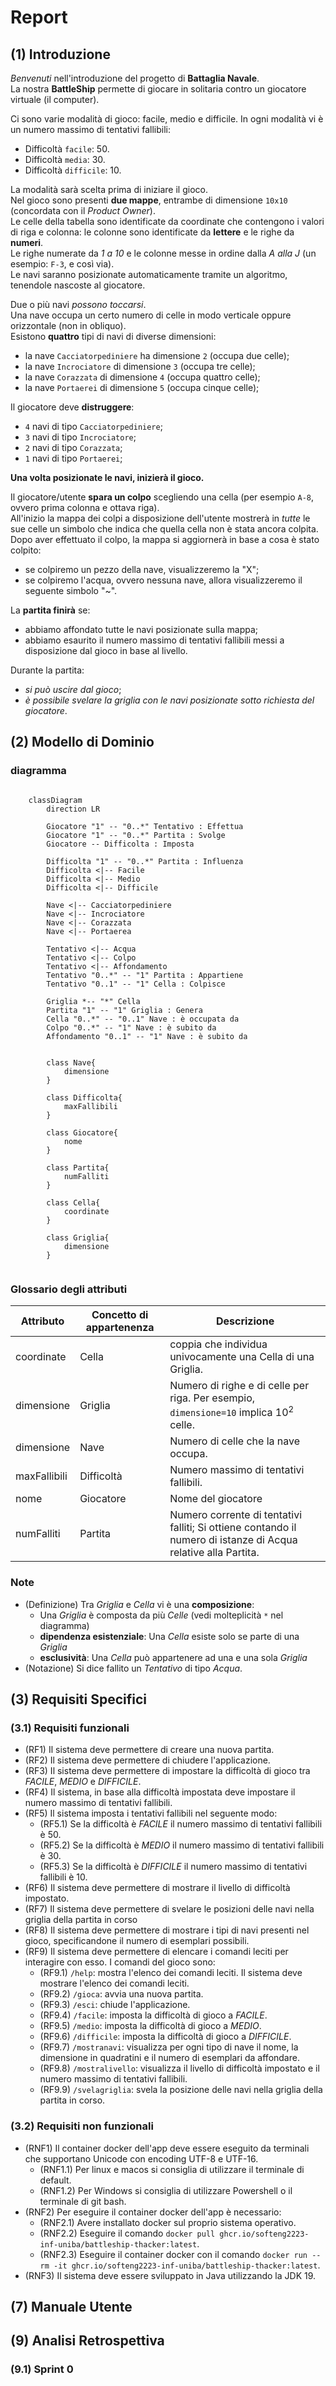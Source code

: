 # Report

## (1) Introduzione
_Benvenuti_ nell'introduzione del progetto di **Battaglia Navale**.  
La nostra **BattleShip** permette di giocare in solitaria contro un giocatore virtuale (il computer).  

Ci sono varie modalità di gioco: facile, medio e difficile.
In ogni modalità vi è un numero massimo di tentativi fallibili: 
- Difficoltà `facile`: 50. 
- Difficoltà `media`: 30. 
- Difficoltà `difficile`: 10.

La modalità sarà scelta prima di iniziare il gioco. <br/>
Nel gioco sono presenti **due mappe**, entrambe di dimensione `10x10` (concordata con il _Product Owner_). <br/>
Le celle della tabella sono identificate da coordinate che contengono i valori di riga e colonna: le colonne sono identificate da **lettere** e le righe da **numeri**. <br/>
Le righe numerate da _1 a 10_ e le colonne messe in ordine dalla _A alla J_ (un esempio: `F-3`, e così via). <br/>
Le navi saranno posizionate automaticamente tramite un algoritmo, tenendole nascoste al giocatore.

Due o più navi _possono toccarsi_.<br/>
Una nave occupa un certo numero di celle in modo verticale oppure orizzontale (non in obliquo). <br/> 
Esistono **quattro** tipi di navi di diverse dimensioni:  
- la nave `Cacciatorpediniere` ha dimensione `2` (occupa due celle); 
- la nave `Incrociatore` di dimensione `3` (occupa tre celle); 
- la nave `Corazzata` di dimensione `4` (occupa quattro celle); 
- la nave `Portaerei` di dimensione `5` (occupa cinque celle);

Il giocatore deve **distruggere**: 
- `4` navi di tipo `Cacciatorpediniere`; 
- `3` navi di tipo `Incrociatore`; 
- `2` navi di tipo `Corazzata`; 
- `1` navi di tipo `Portaerei`; 

**Una volta posizionate le navi, inizierà il gioco.**

Il giocatore/utente **spara un colpo** scegliendo una cella (per esempio `A-8`, ovvero prima colonna e ottava riga). <br/> 
All'inizio la mappa dei colpi a disposizione dell'utente mostrerà in _tutte_ le sue celle un simbolo che indica che quella cella non è stata ancora colpita.  
Dopo aver effettuato il colpo, la mappa si aggiornerà in base a cosa è stato colpito: <br/> 
- se colpiremo un pezzo della nave, visualizzeremo la "X"; 
- se colpiremo l'acqua, ovvero nessuna nave, allora visualizzeremo il seguente simbolo "~".

La **partita finirà** se: 
- abbiamo affondato tutte le navi posizionate sulla mappa; 
- abbiamo esaurito il numero massimo di tentativi fallibili messi a disposizione dal gioco in base al livello. 

Durante la partita: 
- _si può uscire dal gioco_; 
- _è possibile svelare la griglia con le navi posizionate sotto richiesta del giocatore_.


## (2) Modello di Dominio

### diagramma
```mermaid
    
    classDiagram
        direction LR
            
        Giocatore "1" -- "0..*" Tentativo : Effettua
        Giocatore "1" -- "0..*" Partita : Svolge
        Giocatore -- Difficolta : Imposta

        Difficolta "1" -- "0..*" Partita : Influenza
        Difficolta <|-- Facile
        Difficolta <|-- Medio
        Difficolta <|-- Difficile 

        Nave <|-- Cacciatorpediniere
        Nave <|-- Incrociatore
        Nave <|-- Corazzata
        Nave <|-- Portaerea
        
        Tentativo <|-- Acqua
        Tentativo <|-- Colpo
        Tentativo <|-- Affondamento
        Tentativo "0..*" -- "1" Partita : Appartiene
        Tentativo "0..1" -- "1" Cella : Colpisce

        Griglia *-- "*" Cella
        Partita "1" -- "1" Griglia : Genera
        Cella "0..*" -- "0..1" Nave : è occupata da
        Colpo "0..*" -- "1" Nave : è subito da
        Affondamento "0..1" -- "1" Nave : è subito da


        class Nave{
            dimensione
        }

        class Difficolta{
            maxFallibili
        }

        class Giocatore{
            nome
        }

        class Partita{
            numFalliti
        }

        class Cella{
            coordinate
        }

        class Griglia{
            dimensione
        }


```
### Glossario degli attributi
|Attributo|Concetto di appartenenza|Descrizione|
|-|-|-|
| coordinate | Cella | coppia che individua univocamente una Cella di una Griglia. |
| dimensione | Griglia | Numero di righe e di celle per riga. Per esempio, `dimensione=10` implica $10^2$ celle. |
| dimensione | Nave | Numero di celle che la nave occupa. |
| maxFallibili | Difficoltà | Numero massimo di tentativi fallibili. |
| nome | Giocatore | Nome del giocatore |
| numFalliti | Partita| Numero corrente di tentativi falliti; Si ottiene contando il numero di istanze di Acqua relative alla Partita. |

### Note
- (Definizione) Tra *Griglia* e *Cella* vi è una **composizione**:
    - Una *Griglia* è composta da più *Celle* (vedi molteplicità `*` nel diagramma)
    - **dipendenza esistenziale**: Una *Cella* esiste solo se parte di una *Griglia*
    - **esclusività**: Una *Cella* può appartenere ad una e una sola *Griglia*
- (Notazione) Si dice fallito un *Tentativo* di tipo *Acqua*.


## (3) Requisiti Specifici
### (3.1) Requisiti funzionali
- (RF1) Il sistema deve permettere di creare una nuova partita.
- (RF2) Il sistema deve permettere di chiudere l'applicazione.
- (RF3) Il sistema deve permettere di impostare la difficoltà di gioco tra _FACILE_, _MEDIO_ e _DIFFICILE_. 
- (RF4) Il sistema, in base alla difficoltà impostata deve impostare il numero massimo di tentativi fallibili.
- (RF5) Il sistema imposta i tentativi fallibili nel seguente modo:
  - (RF5.1) Se la difficoltà è _FACILE_ il numero massimo di tentativi fallibili è 50.
  - (RF5.2) Se la difficoltà è _MEDIO_ il numero massimo di tentativi fallibili è 30.
  - (RF5.3) Se la difficoltà è _DIFFICILE_ il numero massimo di tentativi fallibili è 10.
- (RF6) Il sistema deve permettere di mostrare il livello di difficoltà impostato.
- (RF7) Il sistema deve permettere di svelare le posizioni delle navi nella griglia della partita in corso
- (RF8) Il sistema deve permettere di mostrare i tipi di navi presenti nel gioco, specificandone il numero di esemplari possibili.
- (RF9) Il sistema deve permettere di elencare i comandi leciti per interagire con esso. I comandi del gioco sono:
  - (RF9.1) `/help`: mostra l'elenco dei comandi leciti. Il sistema deve mostrare l'elenco dei comandi leciti.
  - (RF9.2) `/gioca`: avvia una nuova partita.
  - (RF9.3) `/esci`: chiude l'applicazione.
  - (RF9.4) `/facile`: imposta la difficoltà di gioco a _FACILE_.
  - (RF9.5) `/medio`: imposta la difficoltà di gioco a _MEDIO_.
  - (RF9.6) `/difficile`: imposta la difficoltà di gioco a _DIFFICILE_.
  - (RF9.7) `/mostranavi`: visualizza per ogni tipo di nave il nome, la dimensione in quadratini e il numero di esemplari da affondare.
  - (RF9.8) `/mostralivello`: visualizza il livello di difficoltà impostato e il numero massimo di tentativi fallibili.
  - (RF9.9) `/svelagriglia`: svela la posizione delle navi nella griglia della partita in corso.
### (3.2) Requisiti non funzionali
- (RNF1) Il container docker dell'app deve essere eseguito da terminali che supportano Unicode con encoding UTF-8 e UTF-16.
  - (RNF1.1) Per linux e macos si consiglia di utilizzare il terminale di default.
  - (RNF1.2) Per Windows si consiglia di utilizzare Powershell o il terminale di git bash.
- (RNF2) Per eseguire il container docker dell'app è necessario:
  - (RNF2.1) Avere installato docker sul proprio sistema operativo.
  - (RNF2.2) Eseguire il comando `docker pull ghcr.io/softeng2223-inf-uniba/battleship-thacker:latest`.
  - (RNF2.3) Eseguire il container docker con il comando `docker run --rm -it ghcr.io/softeng2223-inf-uniba/battleship-thacker:latest`.
- (RNF3) Il sistema deve essere sviluppato in Java utilizzando la JDK 19.

## (7) Manuale Utente

## (9) Analisi Retrospettiva
### (9.1) Sprint 0

